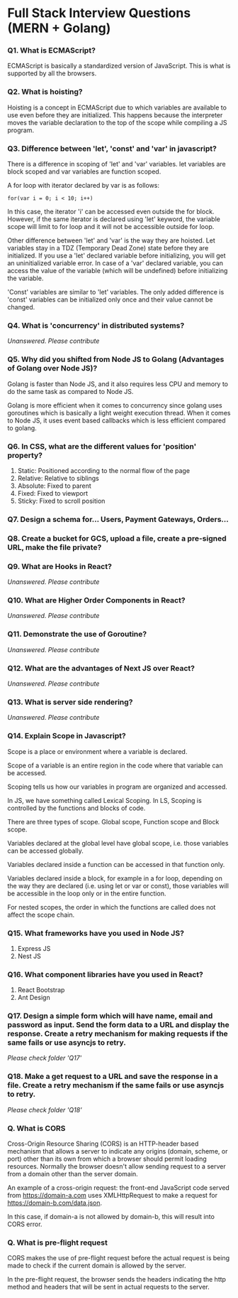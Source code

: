 # Full Stack Interview Questions (MERN + Golang)
### Q1. What is ECMAScript?
ECMAScript is basically a standardized version of JavaScript. This is what is supported by all the browsers.
### Q2. What is hoisting?
Hoisting is a concept in ECMAScript due to which variables are available to use even before they are initialized. This happens because the interpreter moves the variable declaration to the top of the scope while compiling a JS program. 
### Q3. Difference between 'let', 'const' and 'var' in javascript?
There is a difference in scoping of 'let' and 'var' variables. let variables are block scoped and var variables are function scoped. 

A for loop with iterator declared by var is as follows:

`for(var i = 0; i < 10; i++)`

In this case, the iterator 'i' can be accessed even outside the for block. However, if the same iterator is declared using 'let' keyword, the variable scope will limit to for loop and it will not be accessible outside for loop.

Other difference between 'let' and 'var' is the way they are hoisted. Let variables stay in a TDZ (Temporary Dead Zone) state before they are initialized. If you use a 'let' declared variable before initializing, you will get an uninitialized variable error. In case of a 'var' declared variable, you can access the value of the variable (which will be undefined) before initializing the variable. 

'Const' variables are similar to 'let' variables. The only added difference is 'const' variables can be initialized only once and their value cannot be changed.
### Q4. What is 'concurrency' in distributed systems?
*Unanswered. Please contribute*
### Q5. Why did you shifted from Node JS to Golang (Advantages of Golang over Node JS)?
Golang is faster than Node JS,  and it also requires less CPU and memory to do the same task as compared to Node JS. 

Golang is more efficient when it comes to concurrency since golang uses goroutines which is basically a light weight execution thread. When it comes to Node JS, it uses event based callbacks which is less efficient compared to golang.
### Q6. In CSS, what are the different values for 'position' property?
1. Static: Positioned according to the normal flow of the page
2. Relative: Relative to siblings
3. Absolute: Fixed to parent
4. Fixed: Fixed to viewport
5. Sticky: Fixed to scroll position
### Q7. Design a schema for... Users, Payment Gateways, Orders...
### Q8. Create a bucket for GCS, upload a file, create a pre-signed URL, make the file private?
### Q9. What are Hooks in React?
*Unanswered. Please contribute*
### Q10. What are Higher Order Components in React?
*Unanswered. Please contribute*
### Q11. Demonstrate the use of Goroutine?
*Unanswered. Please contribute*
### Q12. What are the advantages of Next JS over React?
*Unanswered. Please contribute*
### Q13. What is server side rendering? 
*Unanswered. Please contribute*
### Q14. Explain Scope in Javascript?
Scope is a place or environment where a variable is declared. 

Scope of a variable is an entire region in the code where that variable can be accessed.

Scoping tells us how our variables in program are organized and accessed.

In JS, we have something called Lexical Scoping. In LS, Scoping is controlled by the functions and blocks of code.

There are three types of scope. Global scope, Function scope and Block scope.

Variables declared at the global level have global scope, i.e. those variables can be accessed globally.

Variables declared inside a function can be accessed in that function only.

Variables declared inside a block, for example in a for loop, depending on the way they are declared (i.e. using let or var or const), those variables will be accessible in the loop only or in the entire function.

For nested scopes, the order in which the functions are called does not affect the scope chain.

### Q15. What frameworks have you used in Node JS?
1. Express JS
2. Nest JS
### Q16. What component libraries have you used in React?
1. React Bootstrap
2. Ant Design
### Q17. Design a simple form which will have name, email and password as input. Send the form data to a URL and display the response. Create a retry mechanism for making requests if the same fails or use asyncjs to retry.
*Please check folder 'Q17'*
### Q18. Make a get request to a URL and save the response in a file. Create a retry mechanism if the same fails or use asyncjs to retry.
*Please check folder 'Q18'*
### Q. What is CORS
Cross-Origin Resource Sharing (CORS) is an HTTP-header based mechanism that allows a server to indicate any origins (domain, scheme, or port) other than its own from which a browser should permit loading resources. Normally the browser doesn't allow sending request to a server from a domain other than the server domain.

An example of a cross-origin request: the front-end JavaScript code served from https://domain-a.com uses XMLHttpRequest to make a request for https://domain-b.com/data.json.

In this case, if domain-a is not allowed by domain-b, this will result into CORS error.
### Q. What is pre-flight request
CORS makes the use of pre-flight request before the actual request is being made to check if the current domain is allowed by the server. 

In the pre-flight request, the browser sends the headers indicating the http method and headers that will be sent in actual requests to the server. 
